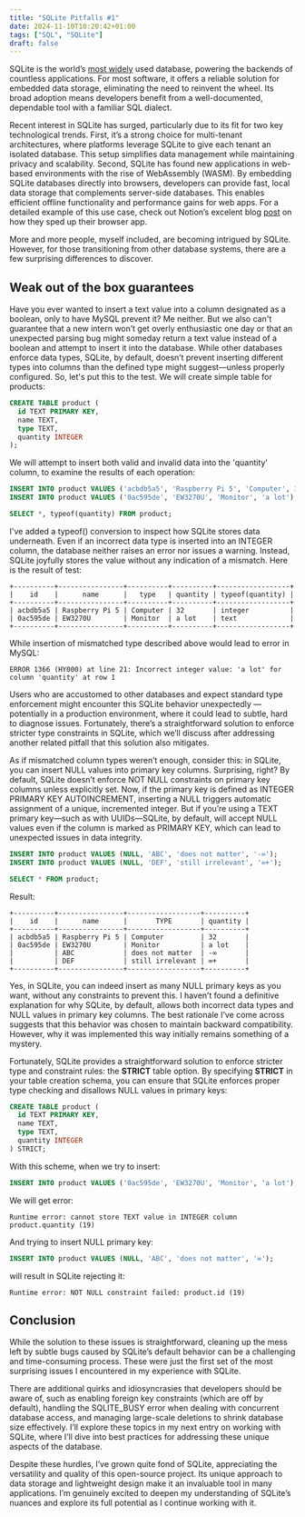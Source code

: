 ```yaml
---
title: "SQLite Pitfalls #1"
date: 2024-11-10T10:20:42+01:00
tags: ["SQL", "SQLite"]
draft: false
---
```


SQLite is the world’s  [most widely](https://www.sqlite.org/mostdeployed.html) used database, powering the backends of countless applications. For most software, it offers a reliable solution for embedded data storage, eliminating the need to reinvent the wheel. Its broad adoption means developers benefit from a well-documented, dependable tool with a familiar SQL dialect.

<!--more-->

Recent interest in SQLite has surged, particularly due to its fit for two key technological trends. First, it’s a strong choice for multi-tenant architectures, where platforms leverage SQLite to give each tenant an isolated database. This setup simplifies data management while maintaining privacy and scalability. Second, SQLite has found new applications in web-based environments with the rise of WebAssembly (WASM). By embedding SQLite databases directly into browsers, developers can provide fast, local data storage that complements server-side databases. This enables efficient offline functionality and performance gains for web apps. For a detailed example of this use case, check out Notion’s excelent blog [post](https://www.notion.so/blog/how-we-sped-up-notion-in-the-browser-with-wasm-sqlite) on how they sped up their browser app.

More and more people, myself included, are becoming intrigued by SQLite. However, for those transitioning from other database systems, there are a few surprising differences to discover.

## Weak out of the box guarantees

Have you ever wanted to insert a text value into a column designated as a boolean, only to have MySQL prevent it? Me neither. But we also can't guarantee that a new intern won’t get overly enthusiastic one day or that an unexpected parsing bug might someday return a text value instead of a boolean and attempt to insert it into the database. While other databases enforce data types, SQLite, by default, doesn’t prevent inserting different types into columns than the defined type might suggest—unless properly configured. So, let's put this to the test. We will create simple table for products:

```sql
CREATE TABLE product (
  id TEXT PRIMARY KEY,
  name TEXT,
  type TEXT,
  quantity INTEGER
);
```

We will attempt to insert both valid and invalid data into the 'quantity' column, to examine the results of each operation:

``` sql
INSERT INTO product VALUES ('acbdb5a5', 'Raspberry Pi 5', 'Computer', 32);
INSERT INTO product VALUES ('0ac595de', 'EW3270U', 'Monitor', 'a lot');

SELECT *, typeof(quantity) FROM product;
```

I've added a typeof() conversion to inspect how SQLite stores data underneath. Even if an incorrect data type is inserted into an INTEGER column, the database neither raises an error nor issues a warning. Instead, SQLite joyfully stores the value without any indication of a mismatch. Here is the result of test:

```
+----------+----------------+----------+----------+------------------+
|    id    |      name      |   type   | quantity | typeof(quantity) |
+----------+----------------+----------+----------+------------------+
| acbdb5a5 | Raspberry Pi 5 | Computer | 32       | integer          |
| 0ac595de | EW3270U        | Monitor  | a lot    | text             |
+----------+----------------+----------+----------+------------------+
```

While insertion of mismatched type described above would lead to error in MySQL:

```
ERROR 1366 (HY000) at line 21: Incorrect integer value: 'a lot' for column 'quantity' at row 1
```

Users who are accustomed to other databases and expect standard type enforcement might encounter this SQLite behavior unexpectedly — potentially in a production environment, where it could lead to subtle, hard to diagnose issues. Fortunately, there’s a straightforward solution to enforce stricter type constraints in SQLite, which we’ll discuss after addressing another related pitfall that this solution also mitigates.

As if mismatched column types weren’t enough, consider this: in SQLite, you can insert NULL values into primary key columns. Surprising, right? By default, SQLite doesn’t enforce NOT NULL constraints on primary key columns unless explicitly set. Now, if the primary key is defined as INTEGER PRIMARY KEY AUTOINCREMENT, inserting a NULL triggers automatic assignment of a unique, incremented integer. But if you’re using a TEXT primary key—such as with UUIDs—SQLite, by default, will accept NULL values even if the column is marked as PRIMARY KEY, which can lead to unexpected issues in data integrity.

```sql
INSERT INTO product VALUES (NULL, 'ABC', 'does not matter', '-∞');
INSERT INTO product VALUES (NULL, 'DEF', 'still irrelevant', '∞+');

SELECT * FROM product;
```

Result:

```
+----------+----------------+------------------+----------+
|    id    |      name      |       TYPE       | quantity |
+----------+----------------+------------------+----------+
| acbdb5a5 | Raspberry Pi 5 | Computer         | 32       |
| 0ac595de | EW3270U        | Monitor          | a lot    |
|          | ABC            | does not matter  | -∞       |
|          | DEF            | still irrelevant | ∞+       |
+----------+----------------+------------------+----------+
```

Yes, in SQLite, you can indeed insert as many NULL primary keys as you want, without any constraints to prevent this. I haven’t found a definitive explanation for why SQLite, by default, allows both incorrect data types and NULL values in primary key columns. The best rationale I’ve come across suggests that this behavior was chosen to maintain backward compatibility. However, why it was implemented this way initially remains something of a mystery.

Fortunately, SQLite provides a straightforward solution to enforce stricter type and constraint rules: the **STRICT** table option. By specifying **STRICT** in your table creation schema, you can ensure that SQLite enforces proper type checking and disallows NULL values in primary keys:

```sql
CREATE TABLE product (
  id TEXT PRIMARY KEY,
  name TEXT,
  type TEXT,
  quantity INTEGER
) STRICT;
```

With this scheme, when we try to insert:

``` sql
INSERT INTO product VALUES ('0ac595de', 'EW3270U', 'Monitor', 'a lot');
```

We will get error:

```
Runtime error: cannot store TEXT value in INTEGER column product.quantity (19)
```

And trying to insert NULL primary key:

```sql
INSERT INTO product VALUES (NULL, 'ABC', 'does not matter', '∞');
```

will result in SQLite rejecting it:

```
Runtime error: NOT NULL constraint failed: product.id (19)
```

## Conclusion

While the solution to these issues is straightforward, cleaning up the mess left by subtle bugs caused by SQLite’s default behavior can be a challenging and time-consuming process. These were just the first set of the most surprising issues I encountered in my experience with SQLite.

There are additional quirks and idiosyncrasies that developers should be aware of, such as enabling foreign key constraints (which are off by default), handling the SQLITE_BUSY error when dealing with concurrent database access, and managing large-scale deletions to shrink database size effectively. I’ll explore these topics in my next entry on working with SQLite, where I’ll dive into best practices for addressing these unique aspects of the database.

Despite these hurdles, I’ve grown quite fond of SQLite, appreciating the versatility and quality of this open-source project. Its unique approach to data storage and lightweight design make it an invaluable tool in many applications. I’m genuinely excited to deepen my understanding of SQLite’s nuances and explore its full potential as I continue working with it.